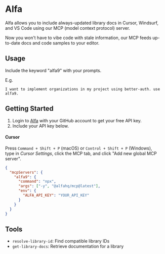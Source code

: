 # Alfa

Alfa allows you to include always-updated library docs in Cursor, Windsurf, and VS Code using our MCP (model context protocol) server.

Now you won't have to vibe code with stale information, our MCP feeds up-to-date docs and code samples to your editor.

## Usage

Include the keyword "alfa9" with your prompts.

E.g.

```
I want to implement organizations in my project using better-auth. use alfa9.
```

## Getting Started

1. Login to [Alfa](https://www.alfahq.ai/) with your GitHub account to get your free API key.
2. Include your API key below.

#### Cursor

Press `Command + Shift + P` (macOS) or `Control + Shift + P` (Windows), type in _Cursor Settings_, click the MCP tab, and click "Add new global MCP server".

```json
{
  "mcpServers": {
    "alfa9": {
      "command": "npx",
      "args": ["-y", "@alfahq/mcp@latest"],
      "env": {
        "ALFA_API_KEY": "YOUR_API_KEY"
      }
    }
  }
}
```

## Tools

- `resolve-library-id`: Find compatible library IDs
- `get-library-docs`: Retrieve documentation for a library
